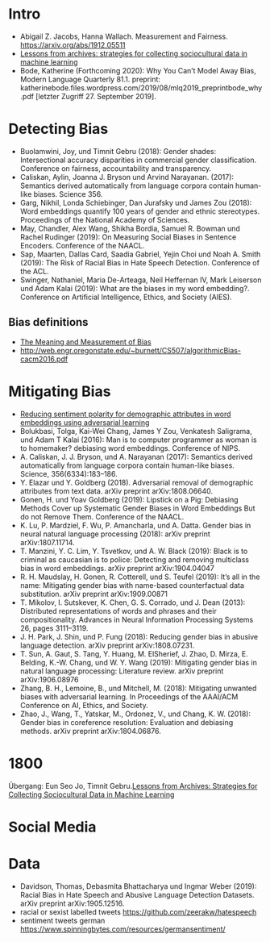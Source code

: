 # Intro
* Abigail Z. Jacobs, Hanna Wallach. Measurement and Fairness. https://arxiv.org/abs/1912.05511
* [Lessons from archives: strategies for collecting sociocultural data in machine learning](https://dl.acm.org/doi/abs/10.1145/3351095.3372829)
* Bode, Katherine (Forthcoming 2020): Why You Can’t Model Away Bias, Modern Language Quarterly 81.1. preprint: katherinebode.files.wordpress.com/2019/08/mlq2019_preprintbode_why.pdf [letzter Zugriff 27. September 2019].
# Detecting Bias
* Buolamwini, Joy, und Timnit Gebru (2018): Gender shades: Intersectional accuracy disparities in commercial gender classification. Conference on fairness, accountability and transparency.
* Caliskan, Aylin, Joanna J. Bryson und Arvind Narayanan. (2017): Semantics derived automatically from language corpora contain human-like biases. Science 356.
* Garg, Nikhil, Londa Schiebinger, Dan Jurafsky und James Zou (2018): Word embeddings quantify 100 years of gender and ethnic stereotypes. Proceedings of the National Academy of Sciences.
* May, Chandler, Alex Wang, Shikha Bordia, Samuel R. Bowman und Rachel Rudinger (2019): On Measuring Social Biases in Sentence Encoders. Conference of the NAACL.
* Sap, Maarten, Dallas Card, Saadia Gabriel, Yejin Choi und Noah A. Smith (2019): The Risk of Racial Bias in Hate Speech Detection. Conference of the ACL.
* Swinger, Nathaniel, Maria De-Arteaga, Neil Heffernan IV, Mark Leiserson und Adam Kalai (2019): What are the biases in my word embedding?. Conference on Artificial Intelligence, Ethics, and Society (AIES).
## Bias definitions
* [The Meaning and Measurement of Bias](https://azjacobs.com/measurement)
* http://web.engr.oregonstate.edu/~burnett/CS507/algorithmicBias-cacm2016.pdf
# Mitigating Bias
* [Reducing sentiment polarity for demographic attributes in word embeddings using adversarial learning](https://dl.acm.org/doi/abs/10.1145/3351095.3372837)
* Bolukbasi, Tolga, Kai-Wei Chang, James Y Zou, Venkatesh Saligrama, und Adam T Kalai (2016): Man is to computer programmer as woman is to homemaker? debiasing word embeddings. Conference of NIPS.
* A. Caliskan, J. J. Bryson, und A. Narayanan (2017): Semantics derived automatically from language corpora contain human-like biases. Science, 356(6334):183–186.
* Y. Elazar und Y. Goldberg (2018). Adversarial removal of demographic attributes from text data. arXiv preprint arXiv:1808.06640.
* Gonen, H. und Yoav Goldberg (2019): Lipstick on a Pig: Debiasing Methods Cover up Systematic Gender Biases in Word Embeddings But do not Remove Them. Conference of the NAACL.
* K. Lu, P. Mardziel, F. Wu, P. Amancharla, und A. Datta. Gender bias in neural natural language processing (2018): arXiv preprint arXiv:1807.11714.
* T. Manzini, Y. C. Lim, Y. Tsvetkov, und A. W. Black (2019): Black is to criminal as caucasian is to police: Detecting and removing multiclass bias in word embeddings. arXiv preprint arXiv:1904.04047
* R. H. Maudslay, H. Gonen, R. Cotterell, und S. Teufel (2019): It’s all in the name: Mitigating gender bias with name-based counterfactual data substitution. arXiv preprint arXiv:1909.00871
* T. Mikolov, I. Sutskever, K. Chen, G. S. Corrado, und J. Dean (2013): Distributed representations of words and phrases and their compositionality. Advances in Neural Information Processing Systems 26, pages 3111–3119. 
* J. H. Park, J. Shin, und P. Fung (2018): Reducing gender bias in abusive language detection. arXiv preprint
arXiv:1808.07231.
* T. Sun, A. Gaut, S. Tang, Y. Huang, M. ElSherief, J. Zhao, D. Mirza, E. Belding, K.-W. Chang, und W. Y. Wang (2019):
Mitigating gender bias in natural language processing: Literature review. arXiv preprint arXiv:1906.08976
* Zhang, B. H., Lemoine, B., und Mitchell, M. (2018): Mitigating unwanted biases with adversarial learning. In Proceedings of the AAAI/ACM Conference on AI, Ethics, and Society.
* Zhao, J., Wang, T., Yatskar, M., Ordonez, V., und Chang, K. W. (2018): Gender bias in coreference resolution: Evaluation and debiasing methods. arXiv preprint arXiv:1804.06876.
# 1800
Übergang: Eun Seo Jo, Timnit Gebru.[Lessons from Archives: Strategies for Collecting Sociocultural Data in Machine Learning](https://arxiv.org/abs/1912.10389)

# Social Media

# Data
* Davidson, Thomas, Debasmita Bhattacharya und Ingmar Weber (2019): Racial Bias in Hate Speech and Abusive Language Detection Datasets. arXiv preprint arXiv:1905.12516.
* racial or sexist labelled tweets https://github.com/zeerakw/hatespeech
* sentiment tweets german https://www.spinningbytes.com/resources/germansentiment/
